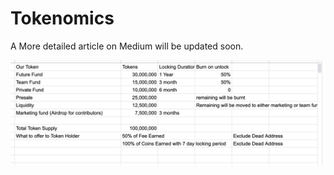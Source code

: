 # Tokenomics

A More detailed article on Medium will be updated soon.

![](.gitbook/assets/screenshot-2021-10-06-at-7.23.18-pm.png)

